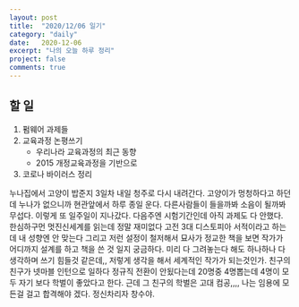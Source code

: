 ```yaml
---
layout: post
title:  "2020/12/06 일기"
category: "daily"
date:   2020-12-06
excerpt: "나의 오늘 하루 정리"
project: false
comments: true
---
```



할 일
------

1. 펌웨어 과제들
2. 교육과정 논평쓰기 
    - 우리나라 교육과정의 최근 동향
    - 2015 개정교육과정을 기반으로
3. 코로나 바이러스 정리

누나집에서 고양이 밥준지 3일차 내일 청주로 다시 내려간다. 
고양이가 멍청하다고 하던데 누나가 없으니까 현관앞에서 하루 종일 운다. 다른사람들이 들을까봐 소음이 될까봐 무섭다.
이렇게 또 일주일이 지나갔다. 다음주엔 시험기간인데 아직 과제도 다 안했다. 한심하구먼 
멋진신세계를 읽는데 정말 재미없다 고전 3대 디스토피아 서적이라고 하는데 내 성향엔 안 맞는다 그리고 저런 설정이 철저해서 묘사가 정교한 책을 보면 작가가 어디까지 설계를 하고 책을 쓴 것 일지 궁금하다. 미리 다 그려놓는다 해도 하나하나 다 생각하며 쓰기 힘들것 같은데,, 저렇게 생각을 해서 세계적인 작가가 되는것인가. 
친구의 친구가 넷마블 인턴으로 일하다 정규직 전환이 안됬다는데 20명중 4명뽑는데 4명이 모두 자기 보다 학벌이 좋았다고 한다. 근데 그 친구의 학벌은 고대 컴공,,,, 나는 임용에 모든걸 걸고 합격해야 겠다. 정신차리자 창수야.